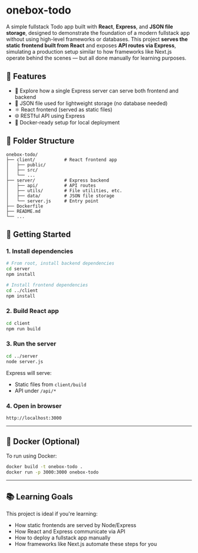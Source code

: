 # onebox-todo

A simple fullstack Todo app built with **React**, **Express**, and **JSON file storage**, designed to demonstrate the foundation of a modern fullstack app without using high-level frameworks or databases.
This project **serves the static frontend built from React** and exposes **API routes via Express**, simulating a production setup similar to how frameworks like Next.js operate behind the scenes — but all done manually for learning purposes.

## 🔧 Features

- 🧠 Explore how a single Express server can serve both frontend and backend
- 📁 JSON file used for lightweight storage (no database needed)
- ⚛️ React frontend (served as static files)
- 🌐 RESTful API using Express
- 🐳 Docker-ready setup for local deployment

## 📁 Folder Structure
```
onebox-todo/
├── client/           # React frontend app
│   ├── public/
│   ├── src/
│   └── ...
├── server/           # Express backend
│   ├── api/          # API routes
│   ├── utils/        # File utilities, etc.
│   ├── data/         # JSON file storage
│   └── server.js     # Entry point
├── Dockerfile
├── README.md
└── ...
```

## 🚀 Getting Started

### 1. Install dependencies

```bash
# From root, install backend dependencies
cd server
npm install

# Install frontend dependencies
cd ../client
npm install
````

### 2. Build React app

```bash
cd client
npm run build
```

### 3. Run the server

```bash
cd ../server
node server.js
```

Express will serve:

* Static files from `client/build`
* API under `/api/*`

### 4. Open in browser

```
http://localhost:3000
```

---

## 🐳 Docker (Optional)

To run using Docker:

```bash
docker build -t onebox-todo .
docker run -p 3000:3000 onebox-todo
```

---

## 📚 Learning Goals

This project is ideal if you're learning:

* How static frontends are served by Node/Express
* How React and Express communicate via API
* How to deploy a fullstack app manually
* How frameworks like Next.js automate these steps for you
